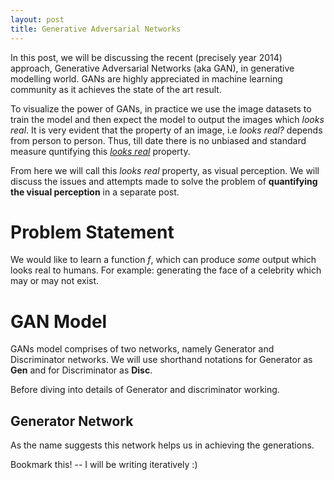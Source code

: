 ```yaml
---
layout: post
title: Generative Adversarial Networks
---
```


In this post, we will be discussing the recent (precisely year 2014) approach, Generative Adversarial Networks (aka GAN), in generative modelling world. GANs are highly appreciated in machine learning community as it achieves the state of the art result.

To visualize the power of GANs, in practice we use the image datasets to train the model and then expect the model to output the images which _looks real_. It is very evident that the property of an image, i.e _looks real?_ depends from person to person. Thus, till date there is no unbiased and standard measure quntifying this _<u>looks real</u>_ property. 

From here we will call this _looks real_ property, as visual perception. We will discuss the issues and attempts made to solve the problem of **quantifying the visual perception** in a separate post. 

# Problem Statement
We would like to learn a function _f_, which can produce *some* output which looks real to humans. For example: generating the face of a celebrity which may or may not exist.

# GAN Model
GANs model comprises of two networks, namely Generator and Discriminator networks. We will use shorthand notations for Generator as **Gen** and for Discriminator as **Disc**. 

Before diving into details of Generator and discriminator working.

## Generator Network

As the name suggests this network helps us in achieving the generations.

Bookmark this! -- I will be writing iteratively :)